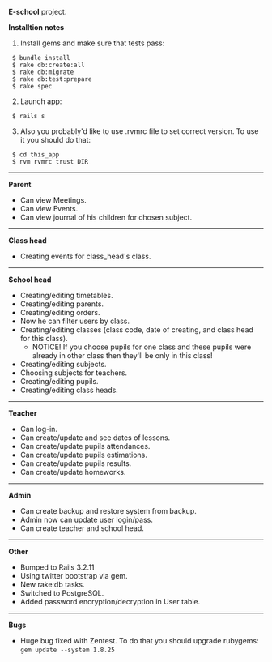 **E-school** project.

**Installtion notes**

1) Install gems and make sure that tests pass:

```shell
 $ bundle install
 $ rake db:create:all
 $ rake db:migrate
 $ rake db:test:prepare
 $ rake spec
```

2) Launch app:

```shell
 $ rails s
```

3) Also you probably'd like to use .rvmrc file to set correct version. To use it you should do that:

```shell
 $ cd this_app
 $ rvm rvmrc trust DIR
```

-----------------------------------------------------------------------------

**Parent**

- Can view Meetings.
- Can view Events.
- Can view journal of his children for chosen subject.

------------------------------------------------------------------------------

**Class head**

- Creating events for class_head's class.

------------------------------------------------------------------------------

**School head**

- Creating/editing timetables.
- Creating/editing parents.
- Creating/editing orders.
- Now he can filter users by class.
- Creating/editing classes (class code, date of creating, and class head for this class).
  - NOTICE! If you choose pupils for one class and these pupils were already in other class
    then they'll be only in this class!
- Creating/editing subjects.
- Choosing subjects for teachers.
- Creating/editing pupils.
- Creating/editing class heads.

------------------------------------------------------------------------------

**Teacher**

- Can log-in.
- Can create/update and see dates of lessons.
- Can create/update pupils attendances.
- Can create/update pupils estimations.
- Can create/update pupils results.
- Can create/update homeworks.

------------------------------------------------------------------------------

**Admin**

- Can create backup and restore system from backup.
- Admin now can update user login/pass.
- Can create teacher and school head.


------------------------------------------------------------------------------

**Other**

- Bumped to Rails 3.2.11
- Using twitter bootstrap via gem.
- New rake:db tasks.
- Switched to PostgreSQL.
- Added password encryption/decryption in User table.

------------------------------------------------------------------------------

**Bugs**

- Huge bug fixed with Zentest. To do that you should upgrade rubygems: `gem update --system 1.8.25`


